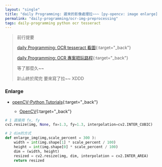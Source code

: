 ```yaml
---
layout: "single"
title: "daily Programming: 遲來的影像處理拉~~~ [py-opencv: image enlarge]"
permalink: "daily-programming/ocr-img-preprocessing"
tags: daily-programming python ocr tesseract 
---
```



> 前行提要
>
> [daily Programming: OCR tesseract 看圖](https://yuting3656.github.io/yutingblog/daily-programming/ocr-python-tesseract){:target="_back"}
>
>
> [daily Programming: OCR 專案把玩路程](https://yuting3656.github.io/yutingblog/daily-programming/ocr-yuting-project){:target="_back"}
>
> 等了那麼久~~ 
>
> 趴山終於爬完 要來寫了拉~~ XDDD


### Enlarge

- [openCV-Python Tutorials](https://opencv24-python-tutorials.readthedocs.io/en/latest/py_tutorials/py_tutorials.html){:target="_back"}

   - [OpenCV](https://docs.opencv.org/4.x/){:target="_back"}

~~~python
# 1 直接用 fx, fy
cv2.resize(img, None, fx=1.3, fy=1.3, interpolation=cv2.INTER_CUBIC)

# 2 dim的方式
def enlarge_img(img,scale_percent = 300 ):
    width = int(img.shape[1] * scale_percent / 100)
    height = int(img.shape[0] * scale_percent / 100)
    dim = (width, height)
    resized = cv2.resize(img, dim, interpolation = cv2.INTER_AREA)
    return resized
~~~
